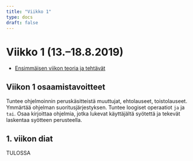 ```yaml
---
title: "Viikko 1"
type: docs
draft: false
---
```


# Viikko 1 (13.–18.8.2019)

- [Ensimmäisen viikon teoria ja tehtävät](https://materiaalit.github.io/ohjelmointi-18/part1/)

## Viikon 1 osaamistavoitteet

Tuntee ohjelmoinnin peruskäsitteistä muuttujat, ehtolauseet, toistolauseet. Ymmärtää ohjelman suoritusjärjestyksen. Tuntee loogiset operaatiot ``ja`` ja ``tai``. Osaa kirjoittaa ohjelmia, jotka lukevat käyttäjältä syötettä ja tekevät laskentaa syötteen perusteella.

## 1. viikon diat

TULOSSA